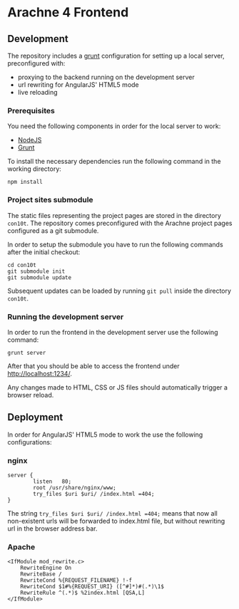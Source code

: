 # Arachne 4 Frontend

## Development

The repository includes a [grunt](http://gruntjs.com/) configuration for setting up a local server, preconfigured with:
* proxying to the backend running on the development server
* url rewriting for AngularJS' HTML5 mode
* live reloading

### Prerequisites

You need the following components in order for the local server to work:
* [NodeJS](https://nodejs.org/download/)
* [Grunt](http://gruntjs.com/getting-started)

To install the necessary dependencies run the following command in the working directory:
```
npm install
```

### Project sites submodule

The static files representing the project pages are stored in the directory `con10t`. The repository comes preconfigured with the Arachne project pages configured as a git submodule.

In order to setup the submodule you have to run the following commands after the initial checkout:
```
cd con10t
git submodule init
git submodule update
```

Subsequent updates can be loaded by running `git pull` inside the directory `con10t`.

### Running the development server

In order to run the frontend in the development server use the following command:
```
grunt server
```

After that you should be able to access the frontend under [http://localhost:1234/](http://localhost:1234/).

Any changes made to HTML, CSS or JS files should automatically trigger a browser reload.


## Deployment

In order for AngularJS' HTML5 mode to work the use the following configurations:

### nginx
```
server {
        listen   80;
        root /usr/share/nginx/www;
        try_files $uri $uri/ /index.html =404;
}
```

The string `try_files $uri $uri/ /index.html =404;` means that now all non-existent urls will be forwarded to index.html file, but without rewriting url in the browser address bar.

### Apache

```
<IfModule mod_rewrite.c>
    RewriteEngine On
    RewriteBase /
    RewriteCond %{REQUEST_FILENAME} !-f
    RewriteCond $1#%{REQUEST_URI} ([^#]*)#(.*)\1$
	RewriteRule ^(.*)$ %2index.html [QSA,L]
</IfModule>
```